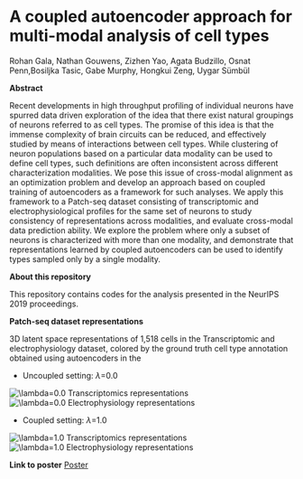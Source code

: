 # A coupled autoencoder approach for multi-modal analysis of cell types

Rohan Gala, Nathan Gouwens, Zizhen Yao, Agata Budzillo, Osnat Penn,Bosiljka Tasic, Gabe Murphy, Hongkui Zeng, Uygar Sümbül

**Abstract**

Recent developments in high throughput profiling of individual neurons have spurred data driven exploration of the idea that there exist natural groupings of neurons referred to as cell types. The promise of this idea is that the immense complexity of brain circuits can be reduced, and effectively studied by means of interactions between cell types. While clustering of neuron populations based on a particular data modality can be used to define cell types, such definitions are often inconsistent across different characterization modalities. We pose this issue of cross-modal alignment as an optimization problem and develop an approach based on coupled training of autoencoders as a framework for such analyses. We apply this framework to a Patch-seq dataset consisting of transcriptomic and electrophysiological profiles for the same set of neurons to study consistency of representations across modalities, and evaluate cross-modal data prediction ability. We explore the problem where only a subset of neurons is characterized with more than one modality, and demonstrate that representations learned by coupled autoencoders can be used to identify types sampled only by a single modality.

**About this repository**

This repository contains codes for the analysis presented in the NeurIPS 2019 proceedings. 

**Patch-seq dataset representations**

3D latent space representations of 1,518 cells in the Transcriptomic and electrophysiology dataset, colored by the ground truth cell type annotation obtained using autoencoders in the 
 - Uncoupled setting: $\lambda$=0.0

![$\lambda$=0.0 Transcriptomics representations](./docs/T_z_0-0.gif)
![$\lambda$=0.0 Electrophysiology representations](./docs/E_z_0-0.gif)

 - Coupled setting: $\lambda$=1.0

![$\lambda$=1.0 Transcriptomics representations](./docs/T_z_1-0.gif)
![$\lambda$=1.0 Electrophysiology representations](./docs/E_z_1-0.gif)

**Link to poster**
[Poster](https://github.com/AllenInstitute/coupledAE/blob/master/docs/Gala_NeurIPS_2019_poster.pdf)